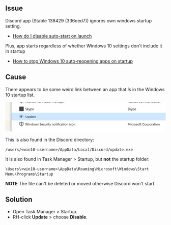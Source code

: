## Issue

Discord app (Stable 138429 (336eed7)) ignores own windows startup setting.

* [How do I disable auto-start on launch](https://support.discord.com/hc/en-us/articles/211339918-How-do-I-disable-auto-start-on-launch-)

Plus, app starts regardless of whether Windows 10 settings don't include it in startup

* [How to stop Windows 10 auto-reopening apps on startup](https://www.wisecleaner.com/how-to/131-how-to-stop-windows-10-from-auto-reopening-applications-after-restart.html)

## Cause

There appears to be some weird link between an app that *is* in the Windows 10 startup list.

![update app in task manager>startup](discord-update-startup-app.jpg)

This is also found in the Discord directory:

```
/users/<win10-username>/AppData/Local/Discord/update.exe
```

It is also found in Task Manager > Startup, but **not** the startup folder:

```
\Users\<win10-username>\AppData\Roaming\Microsoft\Windows\Start Menu\Programs\Startup
```

**NOTE** The file can't be deleted or moved otherwise Discord won't start.

## Solution

* Open Task Manager > Startup.
* RH-click **Update** > choose **Disable**.

